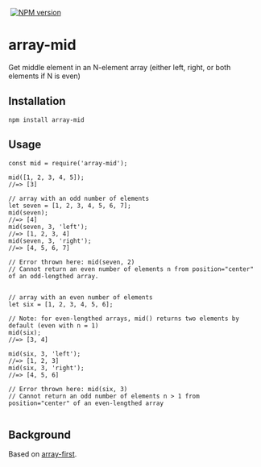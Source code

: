[![<evanbiederstedt>](https://circleci.com/gh/evanbiederstedt/array-mid.svg?style=svg)](https://app.circleci.com/pipelines/github/evanbiederstedt/array-mid)
[![NPM version](https://img.shields.io/npm/v/array-mid.svg)](https://www.npmjs.com/package/array-mid)


# array-mid

Get middle element in an N-element array (either left, right, or both elements if N is even)


## Installation

```
npm install array-mid
```


## Usage

```
const mid = require('array-mid');

mid([1, 2, 3, 4, 5]);
//=> [3]

// array with an odd number of elements
let seven = [1, 2, 3, 4, 5, 6, 7];
mid(seven);
//=> [4]
mid(seven, 3, 'left');
//=> [1, 2, 3, 4]
mid(seven, 3, 'right');
//=> [4, 5, 6, 7]

// Error thrown here: mid(seven, 2)
// Cannot return an even number of elements n from position="center" of an odd-lengthed array.


// array with an even number of elements
let six = [1, 2, 3, 4, 5, 6];

// Note: for even-lengthed arrays, mid() returns two elements by default (even with n = 1)
mid(six);  
//=> [3, 4]

mid(six, 3, 'left');
//=> [1, 2, 3]
mid(six, 3, 'right');
//=> [4, 5, 6]

// Error thrown here: mid(six, 3)
// Cannot return an odd number of elements n > 1 from position="center" of an even-lengthed array


```

## Background

Based on [array-first](https://github.com/jonschlinkert/array-first).